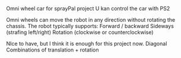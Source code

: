 Omni wheel car for sprayPal project
U kan control the car with PS2 

Omni wheels can move the robot in any direction without rotating the chassis. The robot typically supports:
Forward / backward
Sideways (strafing left/right)
Rotation (clockwise or counterclockwise)

NIce to have, but I think it is enough for this project now.
Diagonal
Combinations of translation + rotation
